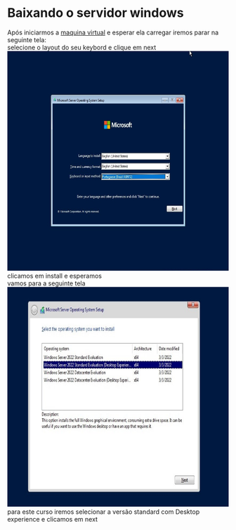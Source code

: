 # Baixando o servidor windows
Após iniciarmos a [maquina virtual](https://github.com/gaamarchi/Windows_Server/blob/main/baixando_servidor/criando_vm.md) e esperar ela carregar iremos parar na seguinte tela:  
selecione o layout do seu keybord e clique em next
<img src="linguagem.jpg" width="600" height="500">   
clicamos em install e esperamos    
vamos para a seguinte tela   
<img src="versoes_windows.jpg" width="600" height="500">    
para este curso iremos selecionar  a versão standard com Desktop experience e clicamos em next